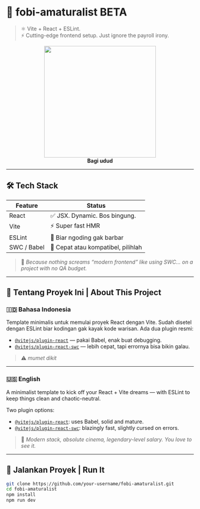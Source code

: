 # 🚀 fobi-amaturalist BETA

> ⚛️ Vite + React + ESLint.  
> ⚡ Cutting-edge frontend setup. Just ignore the payroll irony.

<div align="center">
  <img src="https://media.giphy.com/media/3o7abB06u9bNzA8lu8/giphy.gif" width="300" />
  <br />
  <strong>Bagi udud</strong>
</div>

---

## 🛠️ Tech Stack

| Feature              | Status                            |
|---------------------|-----------------------------------|
| React               | ✅ JSX. Dynamic. Bos bingung.      |
| Vite                | ⚡ Super fast HMR                 |
| ESLint              | 🧼 Biar ngoding gak barbar         |
| SWC / Babel         | 🚀 Cepat atau kompatibel, pilihlah |

> 💼 *Because nothing screams “modern frontend” like using SWC... on a project with no QA budget.*

---

## 🤖 Tentang Proyek Ini | About This Project

### 🇮🇩 Bahasa Indonesia
Template minimalis untuk memulai proyek React dengan Vite. Sudah disetel dengan ESLint biar kodingan gak kayak kode warisan. Ada dua plugin resmi:

- [`@vitejs/plugin-react`](https://github.com/vitejs/vite-plugin-react) — pakai Babel, enak buat debugging.
- [`@vitejs/plugin-react-swc`](https://github.com/vitejs/vite-plugin-react-swc) — lebih cepat, tapi errornya bisa bikin galau.

> ⚠️ *mumet dikit*

---

### 🇺🇸 English
A minimalist template to kick off your React + Vite dreams — with ESLint to keep things clean and chaotic-neutral.

Two plugin options:
- [`@vitejs/plugin-react`](https://github.com/vitejs/vite-plugin-react): uses Babel, solid and mature.
- [`@vitejs/plugin-react-swc`](https://github.com/vitejs/vite-plugin-react-swc): blazingly fast, slightly cursed on errors.

> 👀 *Modern stack, absolute cinema, legendary-level salary. You love to see it.*

---

## 🧪 Jalankan Proyek | Run It

```bash
git clone https://github.com/your-username/fobi-amaturalist.git
cd fobi-amaturalist
npm install
npm run dev
